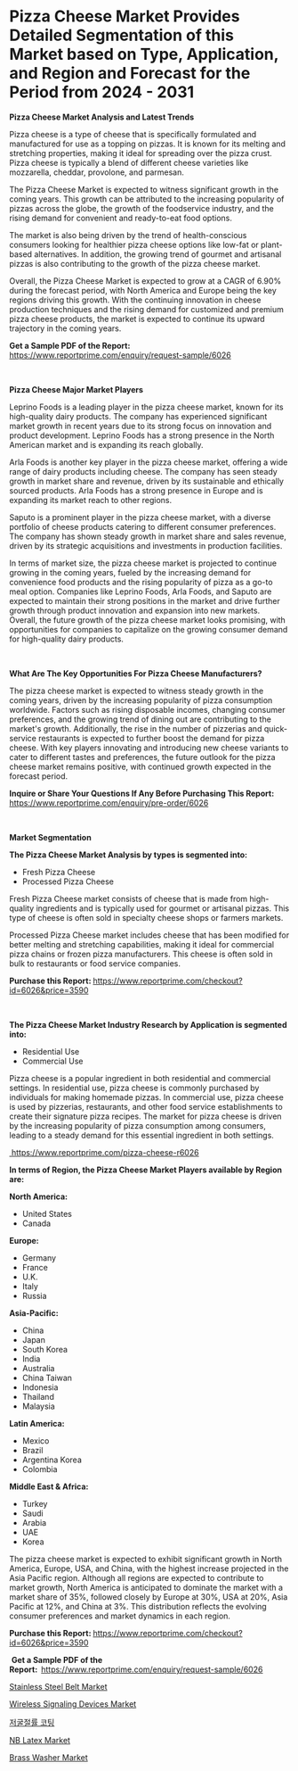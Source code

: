 <p><h1>Pizza Cheese Market Provides Detailed Segmentation of this Market based on Type, Application, and Region and Forecast for the Period from 2024 - 2031</h1></p><p><strong>Pizza Cheese Market Analysis and Latest Trends</strong></p>
<p><p>Pizza cheese is a type of cheese that is specifically formulated and manufactured for use as a topping on pizzas. It is known for its melting and stretching properties, making it ideal for spreading over the pizza crust. Pizza cheese is typically a blend of different cheese varieties like mozzarella, cheddar, provolone, and parmesan.</p><p>The Pizza Cheese Market is expected to witness significant growth in the coming years. This growth can be attributed to the increasing popularity of pizzas across the globe, the growth of the foodservice industry, and the rising demand for convenient and ready-to-eat food options. </p><p>The market is also being driven by the trend of health-conscious consumers looking for healthier pizza cheese options like low-fat or plant-based alternatives. In addition, the growing trend of gourmet and artisanal pizzas is also contributing to the growth of the pizza cheese market.</p><p>Overall, the Pizza Cheese Market is expected to grow at a CAGR of 6.90% during the forecast period, with North America and Europe being the key regions driving this growth. With the continuing innovation in cheese production techniques and the rising demand for customized and premium pizza cheese products, the market is expected to continue its upward trajectory in the coming years.</p></p>
<p><strong>Get a Sample PDF of the Report:&nbsp;</strong> <a href="https://www.reportprime.com/enquiry/request-sample/6026">https://www.reportprime.com/enquiry/request-sample/6026</a></p>
<p>&nbsp;</p>
<p><strong>Pizza Cheese Major Market Players</strong></p>
<p><p>Leprino Foods is a leading player in the pizza cheese market, known for its high-quality dairy products. The company has experienced significant market growth in recent years due to its strong focus on innovation and product development. Leprino Foods has a strong presence in the North American market and is expanding its reach globally.</p><p>Arla Foods is another key player in the pizza cheese market, offering a wide range of dairy products including cheese. The company has seen steady growth in market share and revenue, driven by its sustainable and ethically sourced products. Arla Foods has a strong presence in Europe and is expanding its market reach to other regions.</p><p>Saputo is a prominent player in the pizza cheese market, with a diverse portfolio of cheese products catering to different consumer preferences. The company has shown steady growth in market share and sales revenue, driven by its strategic acquisitions and investments in production facilities.</p><p>In terms of market size, the pizza cheese market is projected to continue growing in the coming years, fueled by the increasing demand for convenience food products and the rising popularity of pizza as a go-to meal option. Companies like Leprino Foods, Arla Foods, and Saputo are expected to maintain their strong positions in the market and drive further growth through product innovation and expansion into new markets. Overall, the future growth of the pizza cheese market looks promising, with opportunities for companies to capitalize on the growing consumer demand for high-quality dairy products.</p></p>
<p>&nbsp;</p>
<p><strong>What Are The Key Opportunities For Pizza Cheese Manufacturers?</strong></p>
<p><p>The pizza cheese market is expected to witness steady growth in the coming years, driven by the increasing popularity of pizza consumption worldwide. Factors such as rising disposable incomes, changing consumer preferences, and the growing trend of dining out are contributing to the market's growth. Additionally, the rise in the number of pizzerias and quick-service restaurants is expected to further boost the demand for pizza cheese. With key players innovating and introducing new cheese variants to cater to different tastes and preferences, the future outlook for the pizza cheese market remains positive, with continued growth expected in the forecast period.</p></p>
<p><strong>Inquire or Share Your Questions If Any Before Purchasing This Report:</strong> <a href="https://www.reportprime.com/enquiry/pre-order/6026">https://www.reportprime.com/enquiry/pre-order/6026</a></p>
<p>&nbsp;</p>
<p><strong>Market Segmentation</strong></p>
<p><strong>The Pizza Cheese Market Analysis by types is segmented into:</strong></p>
<p><ul><li>Fresh Pizza Cheese</li><li>Processed Pizza Cheese</li></ul></p>
<p><p>Fresh Pizza Cheese market consists of cheese that is made from high-quality ingredients and is typically used for gourmet or artisanal pizzas. This type of cheese is often sold in specialty cheese shops or farmers markets.</p><p>Processed Pizza Cheese market includes cheese that has been modified for better melting and stretching capabilities, making it ideal for commercial pizza chains or frozen pizza manufacturers. This cheese is often sold in bulk to restaurants or food service companies.</p></p>
<p><strong>Purchase this Report:&nbsp;</strong><a href="https://www.reportprime.com/checkout?id=6026&price=3590">https://www.reportprime.com/checkout?id=6026&price=3590</a></p>
<p>&nbsp;</p>
<p><strong>The Pizza Cheese Market Industry Research by Application is segmented into:</strong></p>
<p><ul><li>Residential Use</li><li>Commercial Use</li></ul></p>
<p><p>Pizza cheese is a popular ingredient in both residential and commercial settings. In residential use, pizza cheese is commonly purchased by individuals for making homemade pizzas. In commercial use, pizza cheese is used by pizzerias, restaurants, and other food service establishments to create their signature pizza recipes. The market for pizza cheese is driven by the increasing popularity of pizza consumption among consumers, leading to a steady demand for this essential ingredient in both settings.</p></p>
<p><a href="https://www.reportprime.com/pizza-cheese-r6026">&nbsp;https://www.reportprime.com/pizza-cheese-r6026</a></p>
<p><strong>In terms of Region, the Pizza Cheese Market Players available by Region are:</strong></p>
<p>
    <p> <strong> North America: </strong>
        <ul>
            <li>United States</li>
            <li>Canada</li>
        </ul>
        </p> 
    <p> <strong> Europe: </strong>
        <ul>
            <li>Germany</li>
            <li>France</li>
            <li>U.K.</li>
            <li>Italy</li>
            <li>Russia</li>
        </ul>
        </p> 
    <p> <strong> Asia-Pacific: </strong>
        <ul>
            <li>China</li>
            <li>Japan</li>
            <li>South Korea</li>
            <li>India</li>
            <li>Australia</li>
            <li>China Taiwan</li>
            <li>Indonesia</li>
            <li>Thailand</li>
            <li>Malaysia</li>
        </ul>
        </p> 
    <p> <strong> Latin America: </strong>
        <ul>
            <li>Mexico</li>
            <li>Brazil</li>
            <li>Argentina Korea</li>
            <li>Colombia</li>
        </ul>
        </p> 
    <p> <strong> Middle East & Africa: </strong>
        <ul>
            <li>Turkey</li>
            <li>Saudi</li>
            <li>Arabia</li>
            <li>UAE</li>
            <li>Korea</li>
        </ul>
    </p>
    </p>
<p><p>The pizza cheese market is expected to exhibit significant growth in North America, Europe, USA, and China, with the highest increase projected in the Asia Pacific region. Although all regions are expected to contribute to market growth, North America is anticipated to dominate the market with a market share of 35%, followed closely by Europe at 30%, USA at 20%, Asia Pacific at 12%, and China at 3%. This distribution reflects the evolving consumer preferences and market dynamics in each region.</p></p>
<p><strong>Purchase this Report: </strong><a href="https://www.reportprime.com/checkout?id=6026&price=3590">https://www.reportprime.com/checkout?id=6026&price=3590</a></p>
<p>&nbsp;<strong>Get a Sample PDF of the Report:&nbsp;&nbsp;</strong><a href="https://www.reportprime.com/enquiry/request-sample/6026">https://www.reportprime.com/enquiry/request-sample/6026</a></p>
<p><strong></strong></p>
<p><p><a href="https://issuu.com/reportprime-2/docs/stainless-steel-belt-market-size-2030.pptx">Stainless Steel Belt Market</a></p><p><a href="https://www.linkedin.com/pulse/wireless-signaling-devices-market-key-successful-business-strategy-g0mge">Wireless Signaling Devices Market</a></p><p><a href="https://medium.com/@isariontaru/%EC%A0%80-%EA%B5%B4%EC%A0%88-%EC%A7%80%EC%88%98-%EC%BD%94%ED%8C%85-%EC%8B%9C%EC%9E%A5-%EB%A9%94%ED%8A%B8%EB%A6%AD-%ED%95%B4%EB%8F%85-%EC%8B%9C%EC%9E%A5-%EC%A0%90%EC%9C%A0%EC%9C%A8-%ED%8A%B8%EB%A0%8C%EB%93%9C-%EB%B0%8F-%EC%84%B1%EC%9E%A5-%ED%8C%A8%ED%84%B4-583db3ffc67e">저굴절률 코팅</a></p><p><a href="https://github.com/joannagoyvaerts/Market-Research-Report-List-2/blob/main/nb-latex-market.md">NB Latex Market</a></p><p><a href="https://issuu.com/reportprime-2/docs/brass-washer-market-size-2030.pptx">Brass Washer Market</a></p></p>